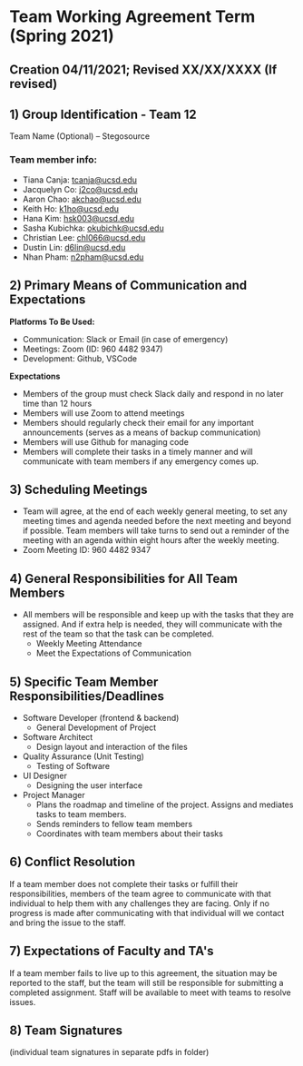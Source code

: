 # Team Working Agreement Term (Spring 2021)  
## Creation 04/11/2021; Revised XX/XX/XXXX (If revised)  
## 1) Group Identification - Team 12  
Team Name (Optional) –  Stegosource  
### Team member info: 
- Tiana Canja: tcanja@ucsd.edu    
- Jacquelyn Co: j2co@ucsd.edu  
- Aaron Chao: akchao@ucsd.edu  
- Keith Ho: k1ho@ucsd.edu  
- Hana Kim: hsk003@ucsd.edu  
- Sasha Kubichka: okubichk@ucsd.edu  
- Christian Lee: chl066@ucsd.edu  
- Dustin Lin: d6lin@ucsd.edu  
- Nhan Pham: n2pham@ucsd.edu  

## 2) Primary Means of Communication and Expectations  
**Platforms To Be Used:**  
- Communication: Slack or Email (in case of emergency)  
- Meetings: Zoom (ID: 960 4482 9347)  
- Development: Github, VSCode  

**Expectations**  
- Members of the group must check Slack daily and respond in no later time than 12 hours   
- Members will use Zoom to attend meetings   
- Members should regularly check their email for any important announcements (serves as a means of backup communication)   
- Members will use Github for managing code  
- Members will complete their tasks in a timely manner and will communicate with team members if any emergency comes up.   

## 3) Scheduling Meetings  
- Team will agree, at the end of each weekly general meeting, to set any meeting times and agenda needed before the next meeting and beyond if possible. Team members will take turns to send out a reminder of the meeting with an agenda within eight hours after the weekly meeting.  
- Zoom Meeting ID: 960 4482 9347  

## 4) General Responsibilities for All Team Members  
- All members will be responsible and keep up with the tasks that they are assigned. And if extra help is needed, they will communicate with the rest of the team so that the task can be completed.  
  - Weekly Meeting Attendance  
  - Meet the Expectations of Communication  

## 5) Specific Team Member Responsibilities/Deadlines
- Software Developer (frontend & backend)  
  - General Development of Project  
- Software Architect  
  - Design layout and interaction of the files  
- Quality Assurance (Unit Testing)  
  - Testing of Software  
- UI Designer  
  - Designing the user interface  
- Project Manager  
  - Plans the roadmap and timeline of the project. Assigns and mediates tasks to team members.  
  - Sends reminders to fellow team members  
  - Coordinates with team members about their tasks  

## 6) Conflict Resolution
If a team member does not complete their tasks or fulfill their responsibilities, members of the team agree to communicate with that individual to help them with any challenges they are facing. Only if no progress is made after communicating with that individual will we contact and bring the issue to the staff.  

## 7) Expectations of Faculty and TA's
If a team member fails to live up to this agreement, the situation may be reported to the staff, but the team will still be responsible for submitting a completed assignment. Staff will be available to meet with teams to resolve issues.  

## 8) Team Signatures  
(individual team signatures in separate pdfs in folder)






